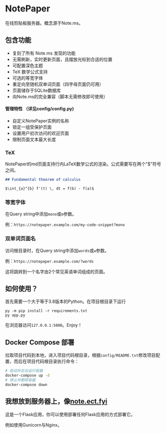 # NotePaper
在线剪贴板服务器。概念源于Note.ms。

## 包含功能
* 复刻了所有 Note.ms 发现的功能
* 无需刷新，实时更新页面，且摆放光标到合适的位置
* 可配置深色主题
* TeX 数学公式支持
* 可选的等宽字体
* 重定向至随机双单词页面（四字母页面仍可用）
* 页面储存于SQLite数据库
* 向Note.ms的完全兼容（脚本无需修改即可使用）
#### 管理特性 （详见config/config.py)
* 自定义NotePaper实例的名称
* 锁定一组受保护页面
* 设置用户初次访问的欢迎页面
* 限制页面文本最大长度

### TeX
NotePaper的md页面支持行内LaTeX数学公式的渲染。公式需要写在两个"$"符号之间。
```markdown
## Fundamental theorem of calculus

$\int_{a}^{b} f'(t) \, dt = f(b) - f(a)$
```

### 等宽字体

在Query string中添加`mono`或`m`参数。

例：`https://notepaper.example.com/my-code-snippet?mono`

### 双单词页面名

访问根目录时，在Query string中添加`words`或`w`参数。

例：`https://notepaper.example.com/?words`

这将跳转到一个名字由2个常见英语单词组成的页面。

## 如何使用？
首先需要一个大于等于3.8版本的Python。在项目根目录下运行
```
py -m pip install -r requirements.txt
py app.py
```
在浏览器访问`127.0.0.1:5000`。Enjoy！

## Docker Compose 部署
拉取项目代码到本地，进入项目代码根目录，根据`config/README.txt`修改项目配置，而后在项目代码根目录执行命令：
```bash
# 启动并后台运行容器
docker-compose up -d
# 停止并删除容器
docker-compose down
```

## 我想放到服务器上，像[note.ect.fyi](https://note.ect.fyi/)
这是一个Flask应用，你可以使用部署任何Flask应用的方式部署它。

例如使用Gunicorn与Nginx。
